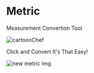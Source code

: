 # Metric
Measurement Convertion Tool

![cartoonChef](https://user-images.githubusercontent.com/48474999/55832126-aa83a480-5b0c-11e9-8099-093ae5fdb73b.jpg)

Click and Convert
It's That Easy!

![new metric img](https://user-images.githubusercontent.com/48474999/56368151-c3681600-61ee-11e9-8362-3d1efd24bd26.PNG)

